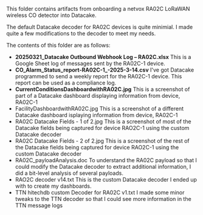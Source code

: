 This folder contains artifacts from onboarding a netvox RA02C LoRaWAN wireless CO detector into Datacake. 

The default Datacake decoder for RA02C devices is quite minimial. I made quite a few modifications to the decoder to meet my needs. 

The contents of this folder are as follows:
- **20250321_Datacake Outbound Webhook Log – RA02C.xlsx**
    This is a Google Sheet log of messages sent by the RA02C-1 device. 
- **CO_Alarm_Status_report-RA02C-1_-2025-3-14.csv**
    I've got Datacake programmed to send a weekly report for the RA02C-1 device. This report can be used as a compliance log.
- **CurrentConditionsDashboardwithRA02C.jpg**
    This is a screenshot of part of a Datacake dashboard displaying information from device, RA02C-1
- FacilityDashboardwithRA02C.jpg
    This is a screenshot of a different Datacake dashboard isplaying information from device, RA02C-1
- RA02C Datacake Fields - 1 of 2.jpg
    This is a screenshot of most of the Datacake fields being captured for device RAO2C-1 using the custom Datacake decoder
- RA02C Datacake Fields - 2 of 2.jpg
    This is a screenshot of the rest of the Datacake fields being captured for device RAO2C-1 using the custom Datacake decoder
- RA02C_payloadAnalysis.doc
    To understand the RA02C payload so that I could modify the Datacake decoder to extract additional information, I did a bit-level analysis of several payloads.
- RAO2C decoder v14.txt
    This is the custom Datacake decoder I ended up with to create my dashboards.
- TTN hitechdb custom Decoder for RA02C v1.txt
    I made some minor tweaks to the TTN decoder so that I could see more information in the TTN message logs





